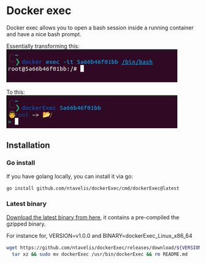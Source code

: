 # Docker exec

Docker exec allows you to open a bash session inside a running container and have a nice bash prompt.

Essentially transforming this:\
![Native docker exec bash session prompt](.docs/docker_native.png)

To this:\
![Docker exec colorful bash prompt](.docs/docker_exec.png)

## Installation

### Go install
If you have golang locally, you can install it via go:
```bash
go install github.com/ntavelis/dockerExec/cmd/dockerExec@latest
```
### Latest binary
[Download the latest binary from here](https://github.com/ntavelis/dockerExec/releases/latest), it contains a pre-compiled the gzipped binary.

For instance for, VERSION=v1.0.0 and BINARY=dockerExec_Linux_x86_64
```bash
wget https://github.com/ntavelis/dockerExec/releases/download/${VERSION}/${BINARY}.tar.gz -O - |\
  tar xz && sudo mv dockerExec /usr/bin/dockerExec && rm README.md
```